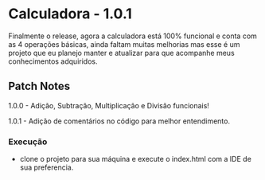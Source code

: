 # Calculadora - 1.0.1

Finalmente o release, agora a calculadora está 100% funcional e conta com as 4 operações básicas, ainda faltam muitas melhorias mas esse é um projeto que eu planejo manter e atualizar para que acompanhe meus conhecimentos adquiridos.

## Patch Notes
 1.0.0 - Adição, Subtração, Multiplicação e Divisão funcionais!  
 
 1.0.1 - Adição de comentários no código para melhor entendimento.

### Execução
- clone o projeto para sua máquina e execute o index.html com a IDE de sua preferencia.
